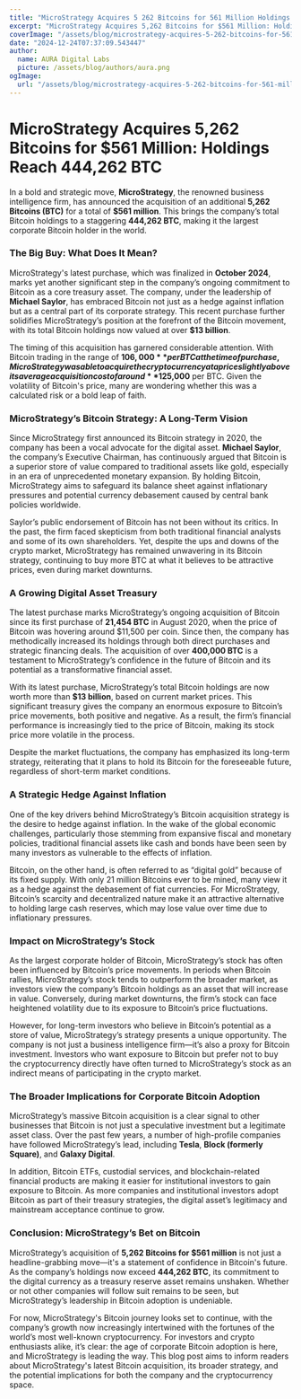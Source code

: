 ```yaml
---
title: "MicroStrategy Acquires 5 262 Bitcoins for 561 Million Holdings Reach 444 262"
excerpt: "MicroStrategy Acquires 5,262 Bitcoins for $561 Million: Holdings Reach 444,262 BTC  In a bold and strategic move, **MicroStrategy"
coverImage: "/assets/blog/microstrategy-acquires-5-262-bitcoins-for-561-million-holdings-reach-444-262.jpg"
date: "2024-12-24T07:37:09.543447"
author:
  name: AURA Digital Labs
  picture: /assets/blog/authors/aura.png
ogImage:
  url: "/assets/blog/microstrategy-acquires-5-262-bitcoins-for-561-million-holdings-reach-444-262.jpg"
---
```


# MicroStrategy Acquires 5,262 Bitcoins for $561 Million: Holdings Reach 444,262 BTC

In a bold and strategic move, **MicroStrategy**, the renowned business intelligence firm, has announced the acquisition of an additional **5,262 Bitcoins (BTC)** for a total of **$561 million**. This brings the company’s total Bitcoin holdings to a staggering **444,262 BTC**, making it the largest corporate Bitcoin holder in the world.

### The Big Buy: What Does It Mean?

MicroStrategy's latest purchase, which was finalized in **October 2024**, marks yet another significant step in the company’s ongoing commitment to Bitcoin as a core treasury asset. The company, under the leadership of **Michael Saylor**, has embraced Bitcoin not just as a hedge against inflation but as a central part of its corporate strategy. This recent purchase further solidifies MicroStrategy’s position at the forefront of the Bitcoin movement, with its total Bitcoin holdings now valued at over **$13 billion**.

The timing of this acquisition has garnered considerable attention. With Bitcoin trading in the range of **$106,000** per BTC at the time of purchase, MicroStrategy was able to acquire the cryptocurrency at a price slightly above its average acquisition cost of around **$125,000** per BTC. Given the volatility of Bitcoin's price, many are wondering whether this was a calculated risk or a bold leap of faith.

### MicroStrategy’s Bitcoin Strategy: A Long-Term Vision

Since MicroStrategy first announced its Bitcoin strategy in 2020, the company has been a vocal advocate for the digital asset. **Michael Saylor**, the company’s Executive Chairman, has continuously argued that Bitcoin is a superior store of value compared to traditional assets like gold, especially in an era of unprecedented monetary expansion. By holding Bitcoin, MicroStrategy aims to safeguard its balance sheet against inflationary pressures and potential currency debasement caused by central bank policies worldwide.

Saylor’s public endorsement of Bitcoin has not been without its critics. In the past, the firm faced skepticism from both traditional financial analysts and some of its own shareholders. Yet, despite the ups and downs of the crypto market, MicroStrategy has remained unwavering in its Bitcoin strategy, continuing to buy more BTC at what it believes to be attractive prices, even during market downturns.

### A Growing Digital Asset Treasury

The latest purchase marks MicroStrategy’s ongoing acquisition of Bitcoin since its first purchase of **21,454 BTC** in August 2020, when the price of Bitcoin was hovering around $11,500 per coin. Since then, the company has methodically increased its holdings through both direct purchases and strategic financing deals. The acquisition of over **400,000 BTC** is a testament to MicroStrategy’s confidence in the future of Bitcoin and its potential as a transformative financial asset.

With its latest purchase, MicroStrategy’s total Bitcoin holdings are now worth more than **$13 billion**, based on current market prices. This significant treasury gives the company an enormous exposure to Bitcoin’s price movements, both positive and negative. As a result, the firm’s financial performance is increasingly tied to the price of Bitcoin, making its stock price more volatile in the process.

Despite the market fluctuations, the company has emphasized its long-term strategy, reiterating that it plans to hold its Bitcoin for the foreseeable future, regardless of short-term market conditions.

### A Strategic Hedge Against Inflation

One of the key drivers behind MicroStrategy’s Bitcoin acquisition strategy is the desire to hedge against inflation. In the wake of the global economic challenges, particularly those stemming from expansive fiscal and monetary policies, traditional financial assets like cash and bonds have been seen by many investors as vulnerable to the effects of inflation.

Bitcoin, on the other hand, is often referred to as “digital gold” because of its fixed supply. With only 21 million Bitcoins ever to be mined, many view it as a hedge against the debasement of fiat currencies. For MicroStrategy, Bitcoin’s scarcity and decentralized nature make it an attractive alternative to holding large cash reserves, which may lose value over time due to inflationary pressures.

### Impact on MicroStrategy’s Stock

As the largest corporate holder of Bitcoin, MicroStrategy’s stock has often been influenced by Bitcoin’s price movements. In periods when Bitcoin rallies, MicroStrategy’s stock tends to outperform the broader market, as investors view the company’s Bitcoin holdings as an asset that will increase in value. Conversely, during market downturns, the firm’s stock can face heightened volatility due to its exposure to Bitcoin’s price fluctuations.

However, for long-term investors who believe in Bitcoin’s potential as a store of value, MicroStrategy’s strategy presents a unique opportunity. The company is not just a business intelligence firm—it’s also a proxy for Bitcoin investment. Investors who want exposure to Bitcoin but prefer not to buy the cryptocurrency directly have often turned to MicroStrategy’s stock as an indirect means of participating in the crypto market.

### The Broader Implications for Corporate Bitcoin Adoption

MicroStrategy’s massive Bitcoin acquisition is a clear signal to other businesses that Bitcoin is not just a speculative investment but a legitimate asset class. Over the past few years, a number of high-profile companies have followed MicroStrategy’s lead, including **Tesla**, **Block (formerly Square)**, and **Galaxy Digital**.

In addition, Bitcoin ETFs, custodial services, and blockchain-related financial products are making it easier for institutional investors to gain exposure to Bitcoin. As more companies and institutional investors adopt Bitcoin as part of their treasury strategies, the digital asset’s legitimacy and mainstream acceptance continue to grow.

### Conclusion: MicroStrategy’s Bet on Bitcoin

MicroStrategy’s acquisition of **5,262 Bitcoins for $561 million** is not just a headline-grabbing move—it's a statement of confidence in Bitcoin's future. As the company’s holdings now exceed **444,262 BTC**, its commitment to the digital currency as a treasury reserve asset remains unshaken. Whether or not other companies will follow suit remains to be seen, but MicroStrategy’s leadership in Bitcoin adoption is undeniable.

For now, MicroStrategy's Bitcoin journey looks set to continue, with the company’s growth now increasingly intertwined with the fortunes of the world’s most well-known cryptocurrency. For investors and crypto enthusiasts alike, it’s clear: the age of corporate Bitcoin adoption is here, and MicroStrategy is leading the way.
This blog post aims to inform readers about MicroStrategy's latest Bitcoin acquisition, its broader strategy, and the potential implications for both the company and the cryptocurrency space.